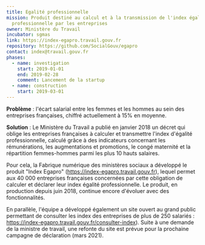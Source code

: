 ```yaml
---
title: Egalité professionnelle
mission: Produit destiné au calcul et à la transmission de l'index égalité
  professionnelle par les entreprises
owner: Ministère du Travail
incubator: sgmas
link: https://index-egapro.travail.gouv.fr
repository: https://github.com/SocialGouv/egapro
contact: index@travail.gouv.fr
phases:
  - name: investigation
    start: 2019-01-01
    end: 2019-02-28
    comment: Lancement de la startup
  - name: construction
    start: 2019-03-01
---
```

**Problème** : l'écart salarial entre les femmes et les hommes au sein des entreprises françaises, chiffré actuellement à 15% en moyenne.

**Solution** : Le Ministère du Travail a publié en janvier 2018 un décret qui oblige les entreprises françaises à calculer et transmettre l'index d'égalité professionnelle, calculé grâce à des indicateurs concernant les rémunérations, les augmentations et promotions, le congé maternité et la répartition femmes-hommes parmi les plus 10 hauts salaires.

Pour cela, la Fabrique numérique des ministères sociaux a développé le produit "Index Egapro" (https://index-egapro.travail.gouv.fr), lequel permet aux 40 000 entreprises françaises concernées par cette obligation de calculer et déclarer leur index égalité professionnelle. Le produit, en production depuis juin 2018, continue encore d'évoluer avec des fonctionnalités. 

En parallèle, l'équipe a développé également un site ouvert au grand public permettant de consulter les index des entreprises de plus de 250 salariés : https://index-egapro.travail.gouv.fr/consulter-index). Suite à une demande de la ministre de travail, une refonte du site est prévue pour la prochaine campagne de déclaration (mars 2021).